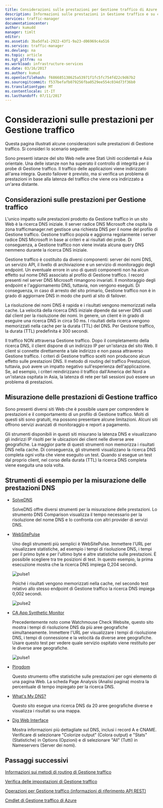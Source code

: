```yaml
---
title: Considerazioni sulle prestazioni per Gestione traffico di Azure | Documentazione Microsoft
description: Informazioni sulle prestazioni in Gestione traffico e su come testare le prestazioni in un sito Web quando si usa Gestione traffico
services: traffic-manager
documentationcenter: 
author: kumudd
manager: timlt
editor: 
ms.assetid: 3ba5dfa1-2922-43f1-9a23-d06969c4a516
ms.service: traffic-manager
ms.devlang: na
ms.topic: article
ms.tgt_pltfrm: na
ms.workload: infrastructure-services
ms.date: 03/16/2017
ms.author: kumud
ms.openlocfilehash: f686685138625a53971f1fc5fc754fd22c9d67b2
ms.sourcegitcommit: f537befafb079256fba0529ee554c034d73f36b0
ms.translationtype: MT
ms.contentlocale: it-IT
ms.lasthandoff: 07/11/2017
---
```

# <a name="performance-considerations-for-traffic-manager"></a>Considerazioni sulle prestazioni per Gestione traffico

Questa pagina illustrati alcune considerazioni sulle prestazioni di Gestione traffico. Si consideri lo scenario seguente:

Sono presenti istanze del sito Web nelle aree Stati Uniti occidentali e Asia orientale. Una delle istanze non ha superato il controllo di integrità per il probe di Gestione traffico. Il traffico delle applicazioni viene indirizzato all'area integra. Questo failover è previsto, ma si verifica un problema di prestazioni in base alla latenza del traffico che viene ora indirizzato a un'area distante.

## <a name="performance-considerations-for-traffic-manager"></a>Considerazioni sulle prestazioni per Gestione traffico

L'unico impatto sulle prestazioni prodotto da Gestione traffico in un sito Web è la ricerca DNS iniziale. Il server radice DNS Microsoft che ospita la zona trafficmanager.net gestisce una richiesta DNS per il nome del profilo di Gestione traffico. Gestione traffico popola e aggiorna regolarmente i server radice DNS Microsoft in base ai criteri e ai risultati dei probe. Di conseguenza, a Gestione traffico non viene inviata alcuna query DNS nemmeno durante la ricerca DNS iniziale.

Gestione traffico è costituito da diversi componenti: server dei nomi DNS, un servizio API, il livello di archiviazione e un servizio di monitoraggio degli endpoint. Un eventuale errore in uno di questi componenti non ha alcun effetto sul nome DNS associato al profilo di Gestione traffico. I record presenti nel server DNS Microsoft rimangono invariati. Il monitoraggio degli endpoint e l'aggiornamento DNS, tuttavia, non vengono eseguiti. Di conseguenza, in caso di arresto del sito primario, Gestione traffico non è in grado di aggiornare DNS in modo che punti al sito di failover.

La risoluzione dei nomi DNS è rapida e i risultati vengono memorizzati nella cache. La velocità della ricerca DNS iniziale dipende dai server DNS usati dal client per la risoluzione dei nomi. In genere, un client è in grado di eseguire una ricerca DNS in circa 50 ms. I risultati della ricerca vengono memorizzati nella cache per la durata (TTL) del DNS. Per Gestione traffico, la durata (TTL) predefinita è 300 secondi.

Il traffico NON attraversa Gestione traffico. Dopo il completamento della ricerca DNS, il client dispone di un indirizzo IP per un'istanza del sito Web. Il client si connette direttamente a tale indirizzo e non passa attraverso Gestione traffico. I criteri di Gestione traffico scelti non producono alcun effetto sulle prestazioni DNS. Il metodo di routing del traffico Prestazioni, tuttavia, può avere un impatto negativo sull'esperienza dell'applicazione. Se, ad esempio, i criteri reindirizzano il traffico dall'America del Nord a un'istanza ospitata in Asia, la latenza di rete per tali sessioni può essere un problema di prestazioni.

## <a name="measuring-traffic-manager-performance"></a>Misurazione delle prestazioni di Gestione traffico

Sono presenti diversi siti Web che è possibile usare per comprendere le prestazioni e il comportamento di un profilo di Gestione traffico. Molti di questi siti sono gratuiti, ma possono presentare alcune limitazioni. Alcuni siti offrono servizi avanzati di monitoraggio e report a pagamento.

Gli strumenti disponibili in questi siti misurano la latenza DNS e visualizzano gli indirizzi IP risolti per le ubicazioni dei client nelle diverse aree geografiche. La maggior parte di questi strumenti non memorizza i risultati DNS nella cache. Di conseguenza, gli strumenti visualizzano la ricerca DNS completa ogni volta che viene eseguito un test. Quando si esegue un test dal proprio client, nel corso della durata (TTL) la ricerca DNS completa viene eseguita una sola volta.

## <a name="sample-tools-to-measure-dns-performance"></a>Strumenti di esempio per la misurazione delle prestazioni DNS

* [SolveDNS](http://www.solvedns.com/dns-comparison/)

    SolveDNS offre diversi strumenti per la misurazione delle prestazioni. Lo strumento DNS Comparison visualizza il tempo necessario per la risoluzione del nome DNS e lo confronta con altri provider di servizi DNS.

* [WebSitePulse](http://www.websitepulse.com/help/tools.php)

    Uno degli strumenti più semplici è WebSitePulse. Immettere l'URL per visualizzare statistiche, ad esempio i tempi di risoluzione DNS, i tempi per il primo byte e per l'ultimo byte e altre statistiche sulle prestazioni. È possibile scegliere tra tre posizioni di test. In questo esempio, la prima esecuzione mostra che la ricerca DNS impiega 0,204 secondi.

    ![pulse1](./media/traffic-manager-performance-considerations/traffic-manager-web-site-pulse.png)

    Poiché i risultati vengono memorizzati nella cache, nel secondo test relativo allo stesso endpoint di Gestione traffico la ricerca DNS impiega 0,002 secondi.

    ![pulse2](./media/traffic-manager-performance-considerations/traffic-manager-web-site-pulse2.png)

* [CA App Synthetic Monitor](https://asm.ca.com/en/checkit.php)

    Precedentemente noto come Watchmouse Check Website, questo sito mostra i tempi di risoluzione DNS da più aree geografiche simultaneamente. Immettere l'URL per visualizzare i tempi di risoluzione DNS, i tempi di connessione e la velocità da diverse aree geografiche. Usare questo test per vedere quale servizio ospitato viene restituito per le diverse aree geografiche.

    ![pulse1](./media/traffic-manager-performance-considerations/traffic-manager-web-site-watchmouse.png)

* [Pingdom](http://tools.pingdom.com/)

    Questo strumento offre statistiche sulle prestazioni per ogni elemento di una pagina Web. La scheda Page Analysis (Analisi pagina) mostra la percentuale di tempo impiegato per la ricerca DNS.

* [What's My DNS?](http://www.whatsmydns.net/)

    Questo sito esegue una ricerca DNS da 20 aree geografiche diverse e visualizza i risultati su una mappa.

* [Dig Web Interface](http://www.digwebinterface.com)

    Mostra informazioni più dettagliate sul DNS, inclusi i record A e CNAME. Verificare di selezionare "Colorize output" (Colora output) e "Stats" (Statistiche) in Options (Opzioni) e di selezionare "All" (Tutti) in Nameservers (Server dei nomi).

## <a name="next-steps"></a>Passaggi successivi

[Informazioni sui metodi di routing di Gestione traffico](traffic-manager-routing-methods.md)

[Verifica delle impostazioni di Gestione traffico](traffic-manager-testing-settings.md)

[Operazioni per Gestione traffico (informazioni di riferimento API REST)](http://go.microsoft.com/fwlink/?LinkId=313584)

[Cmdlet di Gestione traffico di Azure](http://go.microsoft.com/fwlink/p/?LinkId=400769)


